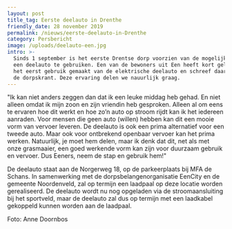 ```yaml
---
layout: post
title_tag: Eerste deelauto in Drenthe
friendly_date: 28 november 2019
permalink: /nieuws/eerste-deelauto-in-Drenthe
category: Persbericht
image: /uploads/deelauto-een.jpg
intro: >-
  Sinds 1 september is het eerste Drentse dorp voorzien van de mogelijkheid om
  een deelauto te gebruiken. Een van de bewoners uit Een heeft kort geleden voor
  het eerst gebruik gemaakt van de elektrische deelauto en schreef daarover in
  de dorpskrant. Deze ervaring delen we nauurlijk graag.
---
```

"Ik kan niet anders zeggen dan dat ik een leuke middag heb gehad. En niet alleen omdat ik mijn zoon en zijn vriendin heb gesproken. Alleen al om eens te ervaren hoe dit werkt en hoe zo’n auto op stroom rijdt kan ik het iedereen aanraden. Voor mensen die geen auto (willen) hebben kan dit een mooie vorm van vervoer leveren. De deelauto is ook een prima alternatief voor een tweede auto. Maar ook voor ontbrekend openbaar vervoer kan het prima werken. Natuurlijk, je moet hem delen, maar ik denk dat dit, net als met onze grasmaaier, een goed werkende vorm kan zijn voor duurzaam gebruik en vervoer. Dus Eeners, neem de stap en gebruik hem!"

De deelauto staat aan de Norgerweg 18, op de parkeerplaats bij MFA de Schans. In samenwerking met de dorpsbelangenorganisatie EenCity en de gemeente Noordenveld, zal op termijn een laadpaal op deze locatie worden gerealiseerd. De deelauto wordt nu nog opgeladen via de stroomaansluiting bij het sportveld, maar de deelauto zal dus op termijn met een laadkabel gekoppeld kunnen worden aan de laadpaal.

Foto: Anne Doornbos
